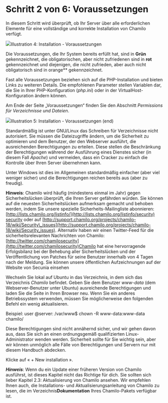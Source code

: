 # Schritt 2 von 6: Voraussetzungen

In diesem Schritt wird überprüft, ob Ihr Server über alle erforderlichen Elemente für eine vollständige und korrekte Installation von Chamilo verfügt.

![](../../../../.gitbook/assets/images3%20%288%29.png)Illustration 4: Installation - Voraussetzungen

Die Voraussetzungen, die Ihr System bereits erfüllt hat, sind in **Grün** gekennzeichnet, die obligatorischen, aber nicht zufriedenen sind in **rot** gekennzeichnet und diejenigen, die nicht zufrieden, aber auch nicht obligatorisch sind in orange\*\* gekennzeichnet.

Fast alle Voraussetzungen beziehen sich auf die PHP-Installation und bieten Links zu weiteren Details. Die empfohlenen Parameter stellen Variablen dar, die Sie in Ihrer PHP-Konfiguration \(_php.ini_\) oder in der VirtualHost-Konfiguration ändern können.

Am Ende der Seite „Voraussetzungen“ finden Sie den Abschnitt _Permissions für Verzeichnisse und Dateien_.

![](../../../../.gitbook/assets/images5%20%288%29.png)Illustration 5: Installation - Voraussetzungen \(end\)

Standardmäßig ist unter GNU/Linux das Schreiben für Verzeichnisse nicht autorisiert. Sie müssen die Dateizugriffe ändern, um die Sicherheit zu optimieren und dem Benutzer, der den Webserver ausführt, die ausreichenden Berechtigungen zu erteilen. Diese stellen die Beschränkung der Berechtigungen während der Ausführung eines Dienstes sicher \(in diesem Fall _Apache_\) und vermeiden, dass ein Cracker zu einfach die Kontrolle über Ihren Server übernehmen kann.

Unter Windows ist dies im Allgemeinen standardmäßig einfacher \(aber viel weniger sicher\) und die Berechtigungen reichen bereits aus \(aber zu freudig\).

**Hinweis**: Chamilo wird häufig \(mindestens einmal im Jahr\) gegen Sicherheitslücken überprüft, die Ihren Server gefährden würden. Sie können auf die neuesten Sicherheitslücken aufmerksam gemacht und behoben werden, indem Sie unsere spezielle Sicherheits-Mailingliste abonnieren: [http://lists.chamilo.org/listinfo/](http://lists.chamilo.org/listinfo/security) [security](http://lists.chamilo.org/listinfo/security) oder auf [http://support.chamilo.org/projects/chamilo-18/wiki/Security\_issues](http://support.chamilo.org/projects/chamilo-18/wiki/Security_issues). Alternativ haben wir einen Twitter-Feed für die sicherheitsrelevanten Nachrichten von Chamilo: [http://twitter.com/chamilosecurity](http://twitter.com/chamilosecurity)Chamilo hat eine hervorragende Erfolgsbilanz bei der Behebung aller Sicherheitslücken und der Veröffentlichung von Patches für seine Benutzer innerhalb von 4 Tagen nach der Meldung. Sie können unsere öffentlichen Aufzeichnungen auf der Website von Secunia einsehen

Wechseln Sie lokal auf Ubuntu in das Verzeichnis, in dem sich das Verzeichnis _Chamilo_ befindet. Geben Sie dem Benutzer _www-data_ \(dem Webserver-Benutzer unter Ubuntu\) ausreichende Berechtigungen und laden Sie die Seite in Ihren Browser neu. Wenn Sie ein anderes Betriebssystem verwenden, müssen Sie möglicherweise den folgenden Befehl ein wenig aktualisieren.

Beispiel: user @server: /var/www$ chown -R www-data:www-data chamilo/

Diese Berechtigungen sind nicht annähernd sicher, und wir gehen davon aus, dass Sie sich an einen ordnungsgemäß qualifizierten Linux-Administrator wenden werden. Sicherheit sollte für Sie wichtig sein, aber wir können unmöglich alle Fälle von Berechtigungen und Servern nur mit diesem Handbuch abdecken.

Klicke auf « + New installation ».

_**Hinweis**_: Wenn du ein Update einer früheren Version von Chamilo ausführst, ist dieses Kapitel nicht das Richtige für dich. Sie sollten sich lieber Kapitel 2.3: Aktualisierung von Chamilo ansehen. Wir empfehlen Ihnen auch, die Installations- und Aktualisierungsanleitung von Chamilo zu lesen, die im Verzeichnis**Dokumentation** Ihres Chamilo-Pakets verfügbar ist.

